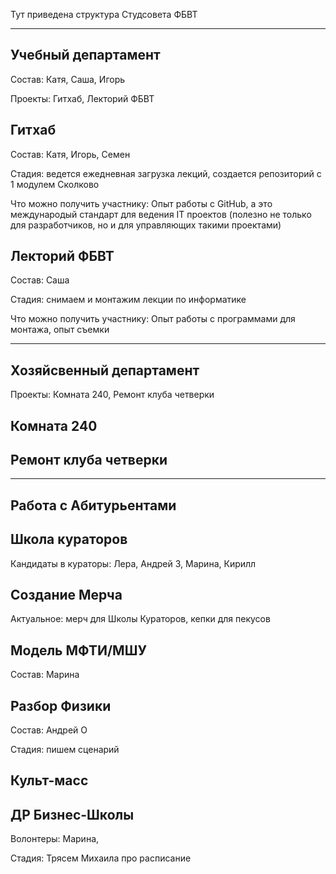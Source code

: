 Тут приведена структура Студсовета ФБВТ

---

## Учебный департамент

Состав: Катя, Саша, Игорь

Проекты: Гитхаб, Лекторий ФБВТ

## **Гитхаб**

Состав: Катя, Игорь, Семен

Стадия: ведется ежедневная загрузка лекций, создается репозиторий с 1 модулем Сколково

Что можно получить участнику: Опыт работы с GitHub, а это международый стандарт для ведения IT проектов (полезно не только для разработчиков, но и для управляющих такими проектами)

## **Лекторий ФБВТ**

Состав: Саша

Стадия: снимаем и монтажим лекции по информатике

Что можно получить участнику: Опыт работы с программами для монтажа, опыт съемки

---

## Хозяйсвенный департамент

Проекты: Комната 240, Ремонт клуба четверки

## **Комната 240**

## **Ремонт клуба четверки**

---

## Работа с Абитурьентами

## **Школа кураторов**

Кандидаты в кураторы: Лера, Андрей З, Марина, Кирилл

## **Создание Мерча**

Актуальное: мерч для Школы Кураторов, кепки для пекусов

## **Модель МФТИ/МШУ**

Состав: Марина

## **Разбор Физики**

Состав: Андрей О

Стадия: пишем сценарий

## Культ-масс

## **ДР Бизнес-Школы**

Волонтеры: Марина, 

Стадия: Трясем Михаила про расписание
